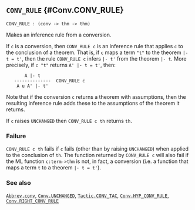 ## `CONV_RULE` {#Conv.CONV_RULE}


```
CONV_RULE : (conv -> thm -> thm)
```



Makes an inference rule from a conversion.


If `c` is a conversion, then `CONV_RULE c` is an inference rule that applies
`c` to the conclusion of a theorem.  That is, if `c` maps a term `"t"` to the
theorem `|- t = t'`, then the rule `CONV_RULE c` infers `|- t'` from the
theorem `|- t`.  More precisely, if `c "t"` returns `A' |- t = t'`, then:
    
           A |- t
       --------------  CONV_RULE c
        A u A' |- t'
    
Note that if the conversion `c` returns a theorem with assumptions,
then the resulting inference rule adds these to the assumptions of the
theorem it returns.

If `c` raises `UNCHANGED` then `CONV_RULE c th` returns `th`.

### Failure

`CONV_RULE c th` fails if `c` fails (other than by raising `UNCHANGED`)
when applied to the conclusion of `th`. The
function returned by `CONV_RULE c` will also fail if the ML function
`c:term->thm` is not, in fact, a conversion (i.e. a function that maps a term
`t` to a theorem `|- t = t'`).

### See also

[`Abbrev.conv`](#Abbrev.conv), [`Conv.UNCHANGED`](#Conv.UNCHANGED), [`Tactic.CONV_TAC`](#Tactic.CONV_TAC), [`Conv.HYP_CONV_RULE`](#Conv.HYP_CONV_RULE), [`Conv.RIGHT_CONV_RULE`](#Conv.RIGHT_CONV_RULE)

